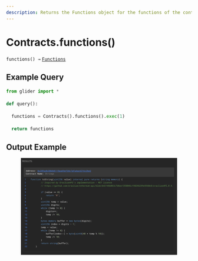 ```yaml
---
description: Returns the Functions object for the functions of the contracts.
---
```


# Contracts.functions()

`functions() →` [`Functions`](../callable/function/)

## Example Query

```python
from glider import *

def query():

  functions = Contracts().functions().exec(1)

  return functions
```

## Output Example

<figure><img src="../../.gitbook/assets/image (79).png" alt=""><figcaption></figcaption></figure>
